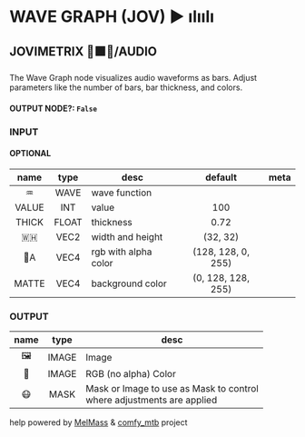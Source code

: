 # WAVE GRAPH (JOV) ▶ ılıılı

## JOVIMETRIX 🔺🟩🔵/AUDIO

The Wave Graph node visualizes audio waveforms as bars. Adjust parameters like the number of bars, bar thickness, and colors.

#### OUTPUT NODE?: `False`

### INPUT

#### OPTIONAL

name|type|desc|default|meta
:---:|:---:|---|:---:|---
♒| WAVE | wave function |  | 
VALUE| INT | value | 100 | 
THICK| FLOAT | thickness | 0.72 | 
🇼🇭| VEC2 | width and height | (32, 32) | 
🌈A| VEC4 | rgb with alpha color | (128, 128, 0, 255) | 
MATTE| VEC4 | background color | (0, 128, 128, 255) | 

### OUTPUT

name|type|desc
:---:|:---:|---
🖼️| IMAGE | Image 
🌈| IMAGE | RGB (no alpha) Color 
😷| MASK | Mask or Image to use as Mask to control<br>where adjustments are applied 

help powered by [MelMass](https://github.com/melMass) & [comfy_mtb](https://github.com/melMass/comfy_mtb) project